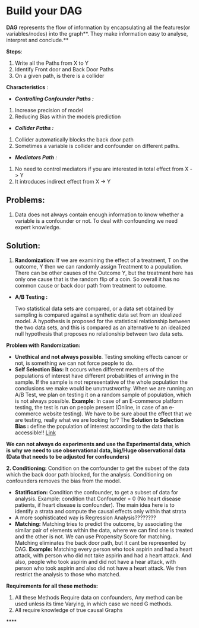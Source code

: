 # Build your DAG

**DAG** represents the flow of information by encapsulating all the features\(or variables/nodes\) into the graph**. They make information easy to analyse, interpret and conclude.**

**Steps**:

1. Write all the Paths from X to Y
2. Identify Front door and Back Door Paths
3. On a given path, is there is a collider

**Characteristics** : 

* _**Controlling Confounder Paths :**_

1. Increase precision of model
2. Reducing Bias within the models prediction

* _**Collider Paths :**_

1. Collider automatically blocks the back door path
2. Sometimes a variable is collider and confounder on different paths.

* _**Mediators Path** :_ 

1. No need to control mediators if you are interested in total effect from X -&gt; Y
2. It introduces indirect effect from X -&gt; Y

## **Problems**: 

1. Data does not always contain enough information to know whether a variable is a confounder or not. To deal with confounding we need expert knowledge.

## **Solution:** 

1. **Randomization:**  If we are examining the effect of a treatment, T on the outcome, Y then we can randomly assign Treatment to a population. There can be other causes of the Outcome Y, but the treatment here has only one cause that is the random flip of a coin. So overall it has no common cause or back door path from treatment to outcome.

* **A/B Testing :**

  Two statistical data sets are compared, or a data set obtained by sampling is compared against a synthetic data set from an idealized model. A hypothesis is proposed for the statistical relationship between the two data sets, and this is compared as an alternative to an idealized null hypothesis that proposes no relationship between two data sets.

**Problem with Randomization:** 

* **Unethical and not always possible**. Testing smoking effects cancer or not, is something we can not force people to do.
* **Self Selection Bias:** It occurs when different members of the populations of interest have different probabilities of arriving in the sample. If the sample is not representative of the whole population the conclusions we make would be unutrustworthy. When we are running an A/B Test, we plan on testing it on a random sample of population, which is not always possible. **Example**: In case of an E-commerce platform testing, the test is run on people present \(Online, in case of an e-commerce website testing\). We have to be sure about the effect that we are testing, really what we are looking for? The **Solution to Selection Bias :** define the population of interest according to the data that is accessible!!  [Link ](https://towardsdatascience.com/were-21-of-new-york-city-residents-really-infected-with-covid-19-aab6ebefda0)

**We can not always do experiments and use the Experimental data, which is why we need to use observational data, big/Huge observational data \(Data that needs to be adjusted for confounders\)**

**2. Conditioning:**  Condition on the confounder to get the subset of the data which the back door path blocked, for the analysis. Conditioning on confounders removes the bias from the model.

* **Statification:**  Condition the confounder, to get a subset of data for analysis. Example: condition that Confounder = 0 \(No heart disease patients, if heart disease is confounder\).  The main idea here is to identify a strata and compute the causal effects only within that strata
* A more sophisticated way is Regression Analysis????????
* **Matching:** Matching tries to predict the outcome, by associating the similar pair of elements within the data, where we can find one is treated and the other is not. We can use Propensity Score for matching. Matching eliminates the back door path, but it cant be represented by DAG. **Example:** Matching every person who took aspirin and had a heart attack, with person who did not take aspirin and had a heart attack. And also, people who took aspirin and did not have a hear attack, with person who took aspirin and also did not have a heart attack. We then restrict the analysis to those who matched.

**Requirements for all these methods:**‌

1. All these Methods Require data on confounders, Any method can be used unless its time Varying, in which case we need G methods.‌
2. All require knowledge of true causal Graphs

\*\*\*\*


